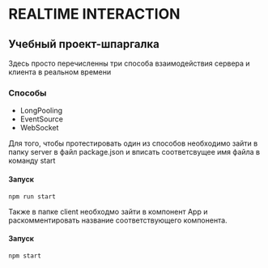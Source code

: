 # REALTIME INTERACTION
## Учебный проект-шпаргалка 

Здесь просто перечисленны три способа взаимодействия сервера и клиента 
в реальном времени

### Способы
* LongPooling
* EventSource
* WebSocket

Для того, чтобы протестировать один из способов необходимо зайти в
папку server в файл package.json и вписать соответсвущее имя файла в 
команду start

#### Запуск

`npm run start`

Также в папке client необходмо зайти в компонент App и раскомментировать 
название соответствующего компонента.

#### Запуск

`npm start`
